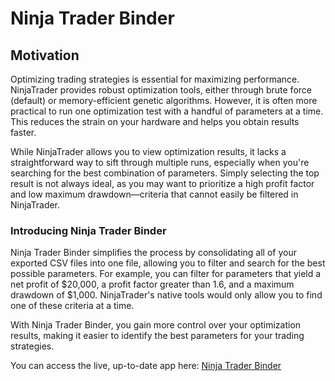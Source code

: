 # Ninja Trader Binder

## Motivation
Optimizing trading strategies is essential for maximizing performance. NinjaTrader provides robust optimization tools, either through brute force (default) or memory-efficient genetic algorithms. However, it is often more practical to run one optimization test with a handful of parameters at a time. This reduces the strain on your hardware and helps you obtain results faster.

While NinjaTrader allows you to view optimization results, it lacks a straightforward way to sift through multiple runs, especially when you're searching for the best combination of parameters. Simply selecting the top result is not always ideal, as you may want to prioritize a high profit factor and low maximum drawdown—criteria that cannot easily be filtered in NinjaTrader.

### Introducing Ninja Trader Binder
Ninja Trader Binder simplifies the process by consolidating all of your exported CSV files into one file, allowing you to filter and search for the best possible parameters. For example, you can filter for parameters that yield a net profit of $20,000, a profit factor greater than 1.6, and a maximum drawdown of $1,000. NinjaTrader's native tools would only allow you to find one of these criteria at a time.

With Ninja Trader Binder, you gain more control over your optimization results, making it easier to identify the best parameters for your trading strategies.

You can access the live, up-to-date app here: [Ninja Trader Binder](https://ninja-trader-binder-production.up.railway.app)
